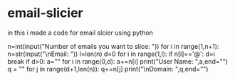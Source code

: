 # email-slicier
in this i made a code for email slcier using python

n=int(input("Number of emails you want to slice: "))
for i in range(1,n+1):
    n=str(input("\nEmail: "))
    l=len(n)
    d=0
    for i in range(1,l):
        if n[i]=='@':
            d=i
            break
    if d>0:
        a=""
        for i in range(0,d):
            a+=n[i]
        print("User Name: ",a,end="")
        q = ""
        for j in range(d+1,len(n)):
            q+=n[j]
        print("\nDomain: ",q,end="")
        
